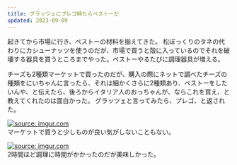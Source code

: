 ```yaml
---
title: グラッツェにプレゴ時たらペストーだ
updated: 2023-09-09
---
```


起きてから市場に行き、ペストーの材料を揃えてきた。
松ぼっくりのタネの代わりにカシューナッツを使うのだが、市場で買うと殻に入っているのでそれを破壊する器具を買うところまでやった。ペストーやるたびに調理器具が増える。

チーズも2種類マーケットで買ったのだが、購入の際にネットで調べたチーズの種類をにいちゃんに言ったら、それは細かくさらに2種類あり、ペストーをしたいんや、と伝えたら、後ろからイタリア人のおっちゃんが、ならこれを買え、と教えてくれたのは面白かった。
グラッツェと言ってみたら、プレゴ、と返された。

<a href="https://imgur.com/H8hHIUn"><img src="https://i.imgur.com/H8hHIUn.jpg" title="source: imgur.com" /></a>  
マーケットで買うと少しものが良い気がしないこともない。

<a href="https://imgur.com/J5RCxM6"><img src="https://i.imgur.com/J5RCxM6.jpg" title="source: imgur.com" /></a>  
2時間ほど調理に時間がかかったのだが美味しかった。
